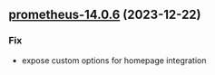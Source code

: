 

## [prometheus-14.0.6](https://github.com/truecharts/charts/compare/prometheus-14.0.5...prometheus-14.0.6) (2023-12-22)

### Fix

- expose custom options for homepage integration
  
  